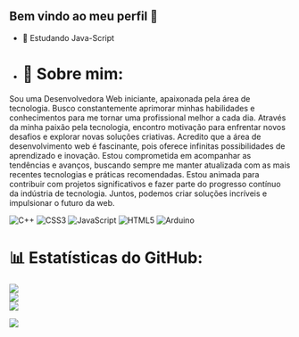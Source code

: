 ## Bem vindo ao meu perfil 👋

- 🌱 Estudando Java-Script

- # 💫 Sobre mim:
Sou uma Desenvolvedora Web iniciante, apaixonada pela área de tecnologia. Busco constantemente aprimorar minhas habilidades e conhecimentos para me tornar uma profissional melhor a cada dia. Através da minha paixão pela tecnologia, encontro motivação para enfrentar novos desafios e explorar novas soluções criativas. Acredito que a área de desenvolvimento web é fascinante, pois oferece infinitas possibilidades de aprendizado e inovação. Estou comprometida em acompanhar as tendências e avanços, buscando sempre me manter atualizada com as mais recentes tecnologias e práticas recomendadas. Estou animada para contribuir com projetos significativos e fazer parte do progresso contínuo da indústria de tecnologia. Juntos, podemos criar soluções incríveis e impulsionar o futuro da web.

![C++](https://img.shields.io/badge/c++-%2300599C.svg?style=for-the-badge&logo=c%2B%2B&logoColor=white) ![CSS3](https://img.shields.io/badge/css3-%231572B6.svg?style=for-the-badge&logo=css3&logoColor=white) ![JavaScript](https://img.shields.io/badge/javascript-%23323330.svg?style=for-the-badge&logo=javascript&logoColor=%23F7DF1E) ![HTML5](https://img.shields.io/badge/html5-%23E34F26.svg?style=for-the-badge&logo=html5&logoColor=white) ![Arduino](https://img.shields.io/badge/-Arduino-00979D?style=for-the-badge&logo=Arduino&logoColor=white)

# 📊 Estatísticas do GitHub:
![](https://github-readme-stats.vercel.app/api?username=leticia-amorim-barbosa&theme=radical&hide_border=false&include_all_commits=false&count_private=false)<br/>
![](https://github-readme-streak-stats.herokuapp.com/?user=leticia-amorim-barbosa&theme=radical&hide_border=false)<br/>
![](https://github-readme-stats.vercel.app/api/top-langs/?username=leticia-amorim-barbosa&theme=radical&hide_border=false&include_all_commits=false&count_private=false&layout=compact)

![](https://quotes-github-readme.vercel.app/api?type=horizontal&theme=radical)
